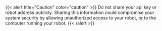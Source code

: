 {{< alert title="Caution" color="caution" >}}
Do not share your api key or robot address publicly.
Sharing this information could compromise your system security by allowing unauthorized access to your robot, or to the computer running your robot.
{{< /alert >}}
